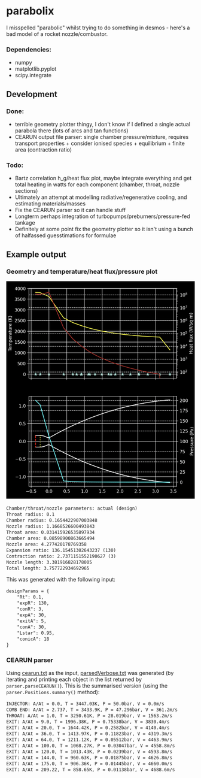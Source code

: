 # parabolix
I misspelled "parabolic" whilst trying to do something in desmos - here's a bad model of a rocket nozzle/combustor.

### Dependencies:
- numpy
- matplotlib.pyplot
- scipy.integrate

## Development
### Done:
- terrible geometry plotter thingy, I don't know if I defined a single actual parabola there (lots of arcs and tan functions)
- CEARUN output file parser: single chamber pressure/mixture, requires transport properties + consider ionised species + equilibrium + finite area (contraction ratio)

### Todo:
- Bartz correlation h_g/heat flux plot, maybe integrate everything and get total heating in watts for each component (chamber, throat, nozzle sections)
- Ultimately an attempt at modelling radiative/regenerative cooling, and estimating materials/masses
- Fix the CEARUN parser so it can handle stuff 
- Longterm perhaps integration of turbopumps/preburners/pressure-fed tankage
- Definitely at some point fix the geometry plotter so it isn't using a bunch of halfassed guesstimations for formulae

## Example output
### Geometry and temperature/heat flux/pressure plot
![Example output](https://github.com/PearBabyPlc/parabolix/blob/main/parabolix.png)

```
Chamber/throat/nozzle parameters: actual (design)
Throat radius: 0.1
Chamber radius: 0.1654422907003848
Nozzle radius: 1.1668526600493843
Throat area: 0.031415926535897934
Chamber area: 0.08598900863665494
Nozzle area: 4.277420178769358
Expansion ratio: 136.15451302643237 (130)
Contraction ratio: 2.7371151552190627 (3)
Nozzle length: 3.381916828178005
Total length: 3.757722934692965
```

This was generated with the following input:
```
designParams = {
    "Rt": 0.1,
    "expR": 130,
    "conR": 3,
    "expA": 30,
    "exitA": 5,
    "conA": 30,
    "Lstar": 0.95,
    "conicA": 18
}
```

### CEARUN parser
Using [cearun.txt](https://github.com/PearBabyPlc/parabolix/blob/main/cearun.txt) as the input, [parsedVerbose.txt](https://github.com/PearBabyPlc/parabolix/blob/main/parsedVerbose.txt) was generated (by iterating and printing each object in the list returned by `parser.parseCEARUN()`). This is the summarised version (using the `parser.Positions.summary()` method):
```
INJECTOR: A/At = 0.0, T = 3447.03K, P = 50.0bar, V = 0.0m/s
COMB END: A/At = 2.737, T = 3433.9K, P = 47.296bar, V = 361.2m/s
THROAT: A/At = 1.0, T = 3250.61K, P = 28.019bar, V = 1563.2m/s
EXIT: A/At = 9.0, T = 1996.38K, P = 0.75338bar, V = 3830.4m/s
EXIT: A/At = 20.0, T = 1644.42K, P = 0.2582bar, V = 4140.4m/s
EXIT: A/At = 36.0, T = 1413.97K, P = 0.11823bar, V = 4319.3m/s
EXIT: A/At = 64.0, T = 1211.12K, P = 0.05512bar, V = 4463.9m/s
EXIT: A/At = 100.0, T = 1068.27K, P = 0.03047bar, V = 4558.8m/s
EXIT: A/At = 120.0, T = 1013.43K, P = 0.0239bar, V = 4593.8m/s
EXIT: A/At = 144.0, T = 960.63K, P = 0.01875bar, V = 4626.8m/s
EXIT: A/At = 175.0, T = 906.36K, P = 0.01445bar, V = 4660.0m/s
EXIT: A/At = 209.22, T = 858.65K, P = 0.01138bar, V = 4688.6m/s
```

